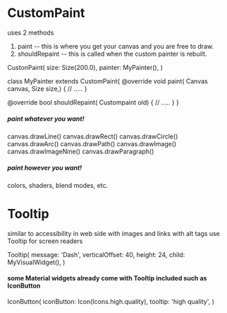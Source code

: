 # CustomPaint
uses 2 methods 
1. paint -- this is where you get your canvas and you are free to draw.
2. shouldRepaint -- this is called when the custom painter is rebuilt.

CustonPaint(
    size: Size(200.0),
    painter: MyPainter(),
)

class MyPainter extends CustomPaint{
    @override
    void paint( Canvas canvas, Size size,) {
        // .....
    }

 @override
    bool shouldRepaint( Custompaint old) {
        // .....
    }
}

##### paint whatever you want!
canvas.drawLine() 
canvas.drawRect() 
canvas.drawCircle() 
canvas.drawArc() 
canvas.drawPath() 
canvas.drawImage() 
canvas.drawImageNine() 
canvas.drawParagraph() 

##### paint however you want!
colors, shaders, blend modes, etc.

# Tooltip
similar to accessibility in web side with images and links with alt tags 
use Tooltip for screen readers

Tooltip(
    message: 'Dash',
    verticalOffset: 40,
    height: 24,
    child: MyVisualWidget(),
)

#### some Material widgets already come with Tooltip included such as IconButton
IconButton(
    iconButton: Icon(Icons.high.quality),
    tooltip: 'high quality',
)